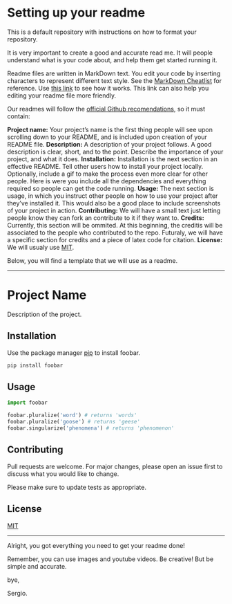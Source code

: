 # Setting up your readme
This is a default repository with instructions on how to format your repository.

It is very important to create a good and accurate read me. It will people understand what is your code about, and help them get started running it.

Readme files are written in MarkDown text. You edit your code by inserting characters to represent different text style. See the [MarkDown Cheatlist](https://github.com/adam-p/markdown-here/wiki/Markdown-Cheatsheet) for reference. Use [this link](https://www.makeareadme.com/) to see how it works. This link can also help you editing your readme file more friendly.

Our readmes will follow the [official Github recomendations](https://guides.github.com/features/wikis/), so it must contain:

**Project name:** Your project’s name is the first thing people will see upon scrolling down to your README, and is included upon creation of your README file.
**Description:** A description of your project follows. A good description is clear, short, and to the point. Describe the importance of your project, and what it does.
**Installation:** Installation is the next section in an effective README. Tell other users how to install your project locally. Optionally, include a gif to make the process even more clear for other people. Here is were you include all the dependencies and everything required so people can get the code running.
**Usage:** The next section is usage, in which you instruct other people on how to use your project after they’ve installed it. This would also be a good place to include screenshots of your project in action.
**Contributing:** We will have a small text just letting people know they can fork an contribute to it if they want to.
**Credits:** Currently, this section will be ommited. At this beginning, the creditis will be associated to the people who contributed to the repo. Futuraly, we will have a specific section for credits and a piece of latex code for citation.
**License:** We will usualy use [MIT](https://opensource.org/licenses/MIT). 

Below, you will find a template that we will use as a readme.

---
# Project Name

Description of the project.

## Installation

Use the package manager [pip](https://pip.pypa.io/en/stable/) to install foobar.

```bash
pip install foobar
```

## Usage

```python
import foobar

foobar.pluralize('word') # returns 'words'
foobar.pluralize('goose') # returns 'geese'
foobar.singularize('phenomena') # returns 'phenomenon'
```

## Contributing
Pull requests are welcome. For major changes, please open an issue first to discuss what you would like to change.

Please make sure to update tests as appropriate.

## License
[MIT](https://choosealicense.com/licenses/mit/)

---

Alright, you got everything you need to get your readme done!

Remember, you can use images and youtube videos. Be creative! But be simple and accurate. 

bye,

Sergio.
